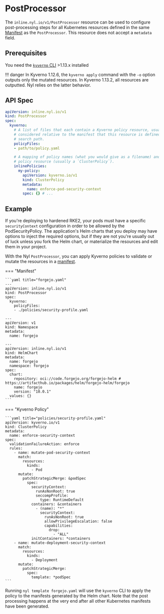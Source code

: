 # PostProcessor

The `inline.nyl.io/v1/PostProcessor` resource can be used to configure post-processing steps for all Kubernetes
resources defined in the same [Manifest](../../glossary.md#manifest) as the `PostProcessor`. This resource does
not accept a `metadata` field.

## Prerequisites

You need the [`kyverno` CLI](https://kyverno.io/docs/kyverno-cli/) >1.13.x installed 

!!! danger
    In Kyverno 1.12.6, the `kyverno apply` command with the `-o` option outputs only the mutated resources. In
    Kyverno 1.13.2, all resources are outputted. Nyl relies on the latter behavior.

## API Spec

```yaml
apiVersion: inline.nyl.io/v1
kind: PostProcessor
spec:
  kyverno:
    # A list of files that each contain a Kyverno policy resource, usually a `ClusterPolicy`. The paths are first
    # considered relative to the manifest that this resource is defined in, and will then be searched in the project
    # search path.
    policyFiles:
    - path/to/policy.yaml

    # A mapping of policy names (what you would give as a filename) and a YAML document that represents the Kyverno
    # policy resource (usually a `ClusterPolicy`).
    inlinePolicies:
      my-policy:
        apiVersion: kyverno.io/v1
        kind: ClusterPolicy
        metadata:
          name: enforce-pod-security-context
        spec: {} # ...
```

## Example

If you're deploying to hardened RKE2, your pods must have a specific `securityContext` configuration in order to be
allowed by the PodSecurityPolicy. The application's Helm charts that you deploy may have options to inject the
required options, but if they are not you're usually out of luck unless you fork the Helm chart, or materialize
the resources and edit them in your project.

With the Nyl `PostProcessor`, you can apply Kyverno policies to validate or mutate the resources in a
[manifest](../../glossary.md#manifest).

=== "Manifest"

    ```yaml title="forgejo.yaml"
    ---
    apiVersion: inline.nyl.io/v1
    kind: PostProcessor
    spec:
      kyverno:
        policyFiles:
        - ./policies/security-profile.yaml

    ---
    apiVersion: v1
    kind: Namespace
    metadata:
      name: forgejo

    ---
    apiVersion: inline.nyl.io/v1
    kind: HelmChart
    metadata:
      name: forgejo
      namespace: forgejo
    spec:
      chart:
        repository: oci://code.forgejo.org/forgejo-helm # https://artifacthub.io/packages/helm/forgejo-helm/forgejo
        name: forgejo
        version: "10.0.1"
      values: {}
    ```

=== "Kyverno Policy"

    ```yaml title="policies/security-profile.yaml"
    apiVersion: kyverno.io/v1
    kind: ClusterPolicy
    metadata:
      name: enforce-security-context
    spec:
      validationFailureAction: enforce
      rules:
        - name: mutate-pod-security-context
          match:
            resources:
              kinds:
                - Pod
          mutate:
            patchStrategicMerge: &podSpec
              spec:
                securityContext:
                  runAsNonRoot: true
                  seccompProfile:
                    type: RuntimeDefault
                containers: &containers
                  - (name): "*"
                    securityContext:
                      runAsNonRoot: true
                      allowPrivilegeEscalation: false
                      capabilities:
                        drop:
                          - "ALL"
                initContainers: *containers
        - name: mutate-deployment-security-context
          match:
            resources:
              kinds:
                - Deployment
          mutate:
            patchStrategicMerge:
              spec:
                template: *podSpec
    ```

Running `nyl template forgejo.yaml` will use the `kyverno` CLI to apply the policy to the manifests generated by
the Helm chart. Note that the post processing happens at the very end after all other Kubernetes manifests have
been generated.
